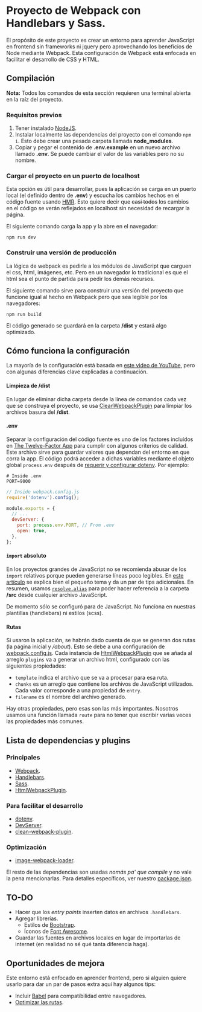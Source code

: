 # Proyecto de Webpack con Handlebars y Sass.
El propósito de este proyecto es crear un entorno para aprender JavaScript en frontend sin frameworks ni jquery pero aprovechando los beneficios de Node mediante Webpack. Esta configuración de Webpack está enfocada en facilitar el desarrollo de CSS y HTML.

## Compilación
**Nota:** Todos los comandos de esta sección requieren una terminal abierta en la raíz del proyecto.

### Requisitos previos
1. Tener instalado [NodeJS](https://nodejs.org/es/).
2. Instalar localmente las dependencias del proyecto con el comando `npm i`. Esto debe crear una pesada carpeta llamada **node_modules**.
3. Copiar y pegar el contenido de **.env.example** en un nuevo archivo llamado **.env**. Se puede cambiar el valor de las variables pero no su nombre.

### Cargar el proyecto en un puerto de localhost
Esta opción es útil para desarrollar, pues la aplicación se carga en un puerto local (el definido dentro de **.env**) y escucha los cambios hechos en el código fuente usando [HMR](https://webpack.js.org/concepts/hot-module-replacement/). Esto quiere decir que ~~casi todos~~ los cambios en el código se verán reflejados en localhost sin necesidad de recargar la página.

El siguiente comando carga la app y la abre en el navegador:
```
npm run dev
```

### Construir una versión de producción
La lógica de webpack es pedirle a los módulos de JavaScript que carguen el css, html, imágenes, etc. Pero en un navegador lo tradicional es que el html sea el punto de partida para pedir los demás recursos.

El siguiente comando sirve para construir una versión del proyecto que funcione igual al hecho en Webpack pero que sea legible por los navegadores:
```
npm run build
```
El código generado se guardará en la carpeta **/dist** y estará algo optimizado.


## Cómo funciona la configuración
La mayoría de la configuración está basada en [este video de YouTube](https://youtu.be/7e5apiL6tVQ), pero con algunas diferencias clave explicadas a continuación.

#### Limpieza de **/dist**
En lugar de eliminar dicha carpeta desde la línea de comandos cada vez que se construya el proyecto, se usa [CleanWebpackPlugin](https://webpack.js.org/guides/output-management/#cleaning-up-the-dist-folder) para limpiar los archivos basura del **/dist**.

#### .env
Separar la configuración del código fuente es uno de los factores incluídos en [The Twelve-Factor App](https://12factor.net/config) para cumplir con algunos criterios de calidad. Este archivo sirve para guardar valores que dependan del entorno en que corra la app. El código podrá acceder a dichas variables mediante el objeto global `process.env` después de [requerir y configurar dotenv](https://www.npmjs.com/package/dotenv#usage). Por ejemplo:
```dosini
# Inside .env
PORT=9000
```
```javascript
// Inside webpack.config.js
require('dotenv').config();

module.exports = {
  // ...
  devServer: {
    port: process.env.PORT, // From .env
    open: true,
  },
};
```

#### `import` absoluto
En los proyectos grandes de JavaScript no se recomienda abusar de los `import` relativos porque pueden generarse líneas poco legibles. En [este artículo](https://nimblewebdeveloper.com/blog/absolute-alias-imports-in-javascript-vscode) se explica bien el pequeño tema y da un par de tips adicionales. En resumen, usamos [`resolve.alias`](https://webpack.js.org/configuration/resolve/#resolvealias) para poder hacer referencia a la carpeta **/src** desde cualquier archivo JavaScript.

De momento sólo se configuró para de JavaScript. No funciona en nuestras plantillas (handlebars) ni estilos (scss).

#### Rutas
Si usaron la aplicación, se habrán dado cuenta de que se generan dos rutas (la página inicial y _/about_). Esto se debe a una configuración de [webpack.config.js](webpack/webpack.config.js). Cada instancia de [HtmlWebpackPlugin](https://github.com/jantimon/html-webpack-plugin) que se añada al arreglo `plugins` va a generar un archivo html, configurado con las siguientes propiedades:
+ `template` indica el archivo que se va a procesar para esa ruta.
+ `chunks` es un arreglo que contiene los archivos de JavaScript utilizados. Cada valor corresponde a una propiedad de `entry`.
+ `filename` es el nombre del archivo generado.

Hay otras propiedades, pero esas son las más importantes. Nosotros usamos una función llamada `route` para no tener que escribir varias veces las propiedades más comunes.


## Lista de dependencias y plugins
### Principales
+ [Webpack](https://webpack.js.org/).
+ [Handlebars](https://handlebarsjs.com/).
+ [Sass](https://sass-lang.com/).
+ [HtmlWebpackPlugin](https://webpack.js.org/plugins/html-webpack-plugin/).
### Para facilitar el desarrollo
+ [dotenv](https://www.npmjs.com/package/dotenv).
+ [DevServer](https://webpack.js.org/configuration/dev-server/).
+ [clean-webpack-plugin](https://www.npmjs.com/package/clean-webpack-plugin).
### Optimización
+ [image-webpack-loader](https://www.npmjs.com/package/image-webpack-loader).

El resto de las dependencias son usadas _nomás pa' que compile_ y no vale la pena mencionarlas. Para detalles específicos, ver nuestro [package.json](./package.json).


## TO-DO
+ Hacer que los _entry points_ inserten datos en archivos `.handlebars`.
+ Agregar librerías.
  - Estilos de [Bootstrap](https://getbootstrap.com/).
  - Íconos de [Font Awesome](https://fontawesome.com/icons?d=gallery).
+ Guardar las fuentes en archivos locales en lugar de importarlas de internet (en realidad no sé qué tanta diferencia haga).


## Oportunidades de mejora
Este entorno está enfocado en aprender frontend, pero si alguien quiere usarlo para dar un par de pasos extra aquí hay algunos tips:
+ Incluir [Babel](https://babeljs.io/) para compatibilidad entre navegadores.
+ [Optimizar las rutas](https://sgom.es/posts/2018-01-18-multiple-routes-webpack/).
